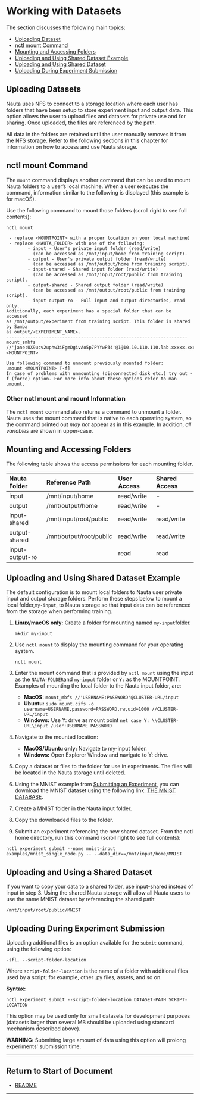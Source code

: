 # Working with Datasets

The section discusses the following main topics:

 - [Uploading Dataset](#uploading-datasets)  
 - [nctl mount Command](#nctl-mount-command)
 - [Mounting and Accessing Folders](#mounting-and-accessing-folders)
 - [Uploading and Using Shared Dataset Example](#uploading-and-using-shared-dataset-example)
 - [Uploading and Using Shared Dataset](#uploading-and-using-a-shared-dataset)
 - [Uploading During Experiment Submission](#uploading-during-experiment-submission)
 
## Uploading Datasets

Nauta uses NFS to connect to a storage location where each user has folders that have been setup to store experiment input and output data. This option allows the user to upload files and datasets for private use and for sharing. Once uploaded, the files are referenced by the  path.

All data in the folders are retained until the user manually removes it from the NFS storage. Refer to the following 
sections in this chapter for information on how to access and use Nauta storage.

## nctl mount Command

The `mount` command displays another command that can be used to mount Nauta folders to a user’s local 
machine. When a user executes the command, information similar to the following is displayed (this example is for macOS).  

Use the following command to mount those folders (scroll right to see full contents):

`nctl mount`
 
```
 - replace <MOUNTPOINT> with a proper location on your local machine)
 - replace <NAUTA_FOLDER> with one of the following:
        - input - User's private input folder (read/write)
          (can be accessed as /mnt/input/home from training script).
        - output - User's private output folder (read/write)
          (can be accessed as /mnt/output/home from training script).
        - input-shared - Shared input folder (read/write)
          (can be accessed as /mnt/input/root/public from training script).
        - output-shared - Shared output folder (read/write)
          (can be accessed as /mnt/output/root/public from training script).
        - input-output-ro - Full input and output directories, read only.
Additionally, each experiment has a special folder that can be accessed
as /mnt/output/experiment from training script. This folder is shared by Samba
as output/<EXPERIMENT_NAME>.
--------------------------------------------------------------------
mount_smbfs //'jane:UX9ucv2uphw3iFgmDgivAo5p7PYYwP34'@1@10.10.110.110.lab.xxxxx.xxxx.xxxx.com.com/<NAUTA_FOLDER> <MOUNTPOINT>
 
Use following command to unmount previously mounted folder:
umount <MOUNTPOINT> [-f]
In case of problems with unmounting (disconnected disk etc.) try out -f (force) option. For more info about these options refer to man umount. 

```

### Other nctl mount and mount Information

The `nctl mount` command also returns a command to unmount a folder. Nauta uses the mount command that is native to each operating system, so the command printed out _may not_ appear as in this example. In addition, _all variables_ are shown in upper-case.

## Mounting and Accessing Folders

The following table shows the access permissions for each mounting folder.

| Nauta Folder | Reference Path | User Access | Shared Access
|:--- |:--- |:--- |:--- |
| input |	/mnt/input/home |	read/write	| - |
| output |	/mnt/output/home |	read/write |	- |
| input-shared	| /mnt/input/root/public	| read/write |	read/write |
| output-shared	| /mnt/output/root/public |	read/write |	read/write |
| input-output-ro | | read |	read |

## Uploading and Using Shared Dataset Example

The default configuration is to mount local folders to Nauta user private input and output storage folders. Perform these steps below to mount a local folder,`my-input`, to Nauta storage so that input data can be referenced from the storage when performing training.

1. **Linux/macOS only:** Create a folder for mounting named `my-input`folder. 

   `mkdir my-input`

2. Use `nctl mount` to display the mounting command for your operating system.

    `nctl mount`

3. Enter the mount command that is provided by `nctl mount` using the input as the `NAUTA-FOLDER`and `my-input` folder or `Y:` as the MOUNTPOINT. Examples of mounting the local folder to the Nauta input folder, are:

   * **MacOS:** `mount_mbfs //'USERNAME:PASSWORD'@CLUSTER-URL/input`
   * **Ubuntu:** `sudo mount.cifs -o username=USERNAME,password=PASSWORD,rw,uid=1000 //CLUSTER-URL/input`
   * **Windows:** Use Y: drive as mount point `net case Y: \\CLUSTER-URL\input /user:USERNAME PASSWORD`
   

4.	Navigate to the mounted location:
    * **MacOS/Ubuntu only:** Navigate to my-input folder.
    * **Windows:** Open Explorer Window and navigate to Y: drive.
  
5.	Copy a dataset or files to the folder for use in experiments. The files will be located in the Nauta storage until deleted.

6.	Using the MNIST example from [Submitting an Experiment](getting_started.md#submitting-an-experiment), you can download the MNIST dataset using the following link: [THE MNIST DATABASE](http://yann.lecun.com/exdb/mnist).

7.	Create a MNIST folder in the Nauta input folder.

8.	Copy the downloaded files to the folder.

9.	Submit an experiment referencing the new shared dataset. From the nctl home directory, run this command (scroll right to see full contents):

```
nctl experiment submit --name mnist-input examples/mnist_single_node.py -- --data_dir==/mnt/input/home/MNIST
```

## Uploading and Using a Shared Dataset

If you want to copy your data to a shared folder, use input-shared instead of input in step 3.  Using the shared Nauta storage will allow all Nauta users to use the same MNIST dataset by referencing the shared path:

```
/mnt/input/root/public/MNIST
```

## Uploading During Experiment Submission

Uploading additional files is an option available for the `submit` command, using the following option:

`-sfl, --script-folder-location`

Where `script-folder-location` is the name of a folder with additional files used by a script; for example, other .py files, 
assets, and so on.

**Syntax:**

`nctl experiment submit --script-folder-location DATASET-PATH SCRIPT-LOCATION`

This option may be used only for small datasets for development purposes (datasets larger than several MB should be uploaded
using standard mechanism described above). 

**WARNING:** Submitting large amount of data using this option will prolong experiments' submission time.

----------------------

## Return to Start of Document

* [README](../README.md)
----------------------
